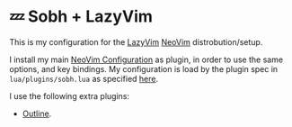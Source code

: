 # 💤 Sobh + LazyVim

This is my configuration for the [LazyVim](https://www.lazyvim.org/)
[NeoVim](https://neovim.io/) distrobution/setup.

I install my main [NeoVim Configuration](https://github.com/sobh/nvim.conf) as
plugin, in order to use the same options, and key bindings. My configuration is
load by the plugin spec in `lua/plugins/sobh.lua` as specified [here](https://www.lazyvim.org/configuration/plugins#-adding-plugins).

I use the following extra plugins:
 - [Outline](https://www.lazyvim.org/extras/editor/outline#outlinenvim).
